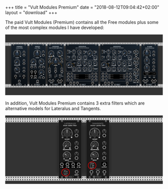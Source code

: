 +++
title = "Vult Modules Premium"
date = "2018-08-12T09:04:42+02:00"
layout = "download"
+++


The paid Vult Modules (Premium) contains all the Free modules plus some of the most complex modules I have developed:

<center><img src="../images/VultModulesPremium.png" style="max-width: 100%;"> </center>

In addition, Vult Modules Premium contains 3 extra filters which are alternative models for Lateralus and Tangents.

<center><img src="../images/VultModulesExtra.png" style="max-width: 100%;"> </center>
